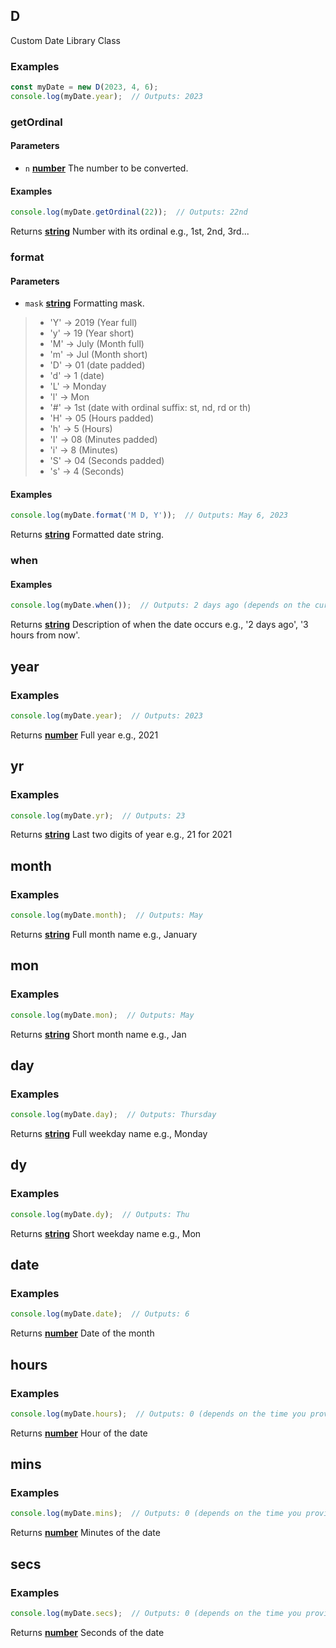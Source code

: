 <!-- Generated by documentation.js. Update this documentation by updating the source code. -->

## D

Custom Date Library Class

### Examples

```javascript
const myDate = new D(2023, 4, 6);
console.log(myDate.year);  // Outputs: 2023
```

### getOrdinal

#### Parameters

*   `n` **[number][31]** The number to be converted.

#### Examples

```javascript
console.log(myDate.getOrdinal(22));  // Outputs: 22nd
```

Returns **[string][32]** Number with its ordinal e.g., 1st, 2nd, 3rd...

### format

#### Parameters

*   `mask` **[string][32]** Formatting mask. 
  >* 'Y' -> 2019 (Year full)
  >* 'y' -> 19 (Year short)
  >* 'M' -> July (Month full)
  >* 'm' -> Jul (Month short)
  >* 'D' -> 01 (date padded)
  >* 'd' -> 1 (date)
  >* 'L' -> Monday
  >* 'l' -> Mon
  >* '#' -> 1st (date with ordinal suffix: st, nd, rd or th)
  >* 'H' -> 05 (Hours padded)
  >* 'h' -> 5 (Hours)
  >* 'I' -> 08 (Minutes padded)
  >* 'i' -> 8 (Minutes)
  >* 'S' -> 04 (Seconds padded)
  >* 's' -> 4 (Seconds)

#### Examples

```javascript
console.log(myDate.format('M D, Y'));  // Outputs: May 6, 2023
```

Returns **[string][32]** Formatted date string.

### when

#### Examples

```javascript
console.log(myDate.when());  // Outputs: 2 days ago (depends on the current date and the date you provided)
```

Returns **[string][32]** Description of when the date occurs e.g., '2 days ago', '3 hours from now'.

## year

### Examples

```javascript
console.log(myDate.year);  // Outputs: 2023
```

Returns **[number][31]** Full year e.g., 2021

## yr

### Examples

```javascript
console.log(myDate.yr);  // Outputs: 23
```

Returns **[string][32]** Last two digits of year e.g., 21 for 2021

## month

### Examples

```javascript
console.log(myDate.month);  // Outputs: May
```

Returns **[string][32]** Full month name e.g., January

## mon

### Examples

```javascript
console.log(myDate.mon);  // Outputs: May
```

Returns **[string][32]** Short month name e.g., Jan

## day

### Examples

```javascript
console.log(myDate.day);  // Outputs: Thursday
```

Returns **[string][32]** Full weekday name e.g., Monday

## dy

### Examples

```javascript
console.log(myDate.dy);  // Outputs: Thu
```

Returns **[string][32]** Short weekday name e.g., Mon

## date

### Examples

```javascript
console.log(myDate.date);  // Outputs: 6
```

Returns **[number][31]** Date of the month

## hours

### Examples

```javascript
console.log(myDate.hours);  // Outputs: 0 (depends on the time you provided or current time)
```

Returns **[number][31]** Hour of the date

## mins

### Examples

```javascript
console.log(myDate.mins);  // Outputs: 0 (depends on the time you provided or current time)
```

Returns **[number][31]** Minutes of the date

## secs

### Examples

```javascript
console.log(myDate.secs);  // Outputs: 0 (depends on the time you provided or current time)
```

Returns **[number][31]** Seconds of the date


[31]: https://developer.mozilla.org/docs/Web/JavaScript/Reference/Global_Objects/Number

[32]: https://developer.mozilla.org/docs/Web/JavaScript/Reference/Global_Objects/String

